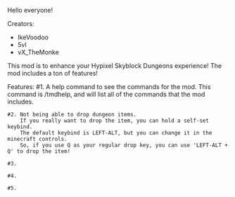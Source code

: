 Hello everyone!

Creators:
- IkeVoodoo
- 5vl
- vX_TheMonke

This mod is to enhance your Hypixel Skyblock Dungeons experience!
The mod includes a ton of features!

Features:
    #1.  A help command to see the commands for the mod. 
        This command is /tmdhelp, and will list all of the commands that the mod includes.
        
    #2. Not being able to drop dungeon items. 
        If you really want to drop the item, you can hold a self-set keybind. 
        The default keybind is LEFT-ALT, but you can change it in the minecraft controls. 
        So, if you use Q as your regular drop key, you can use 'LEFT-ALT + Q' to drop the item!
        
    #3. 
    
    #4. 
    
    #5. 